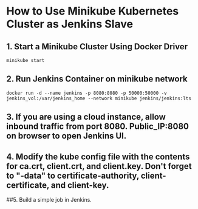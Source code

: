 # How to Use Minikube Kubernetes Cluster as Jenkins Slave

## 1. Start a Minikube Cluster Using Docker Driver
  ```
  minikube start
  ```

## 2. Run Jenkins Container on minikube network
  ```
  docker run -d --name jenkins -p 8080:8080 -p 50000:50000 -v jenkins_vol:/var/jenkins_home --network minikube jenkins/jenkins:lts 
  ```

## 3. If you are using a cloud instance, allow inbound traffic from port 8080. Public_IP:8080 on browser to open Jenkins UI.

## 4. Modify the kube config file with the contents for ca.crt, client.crt, and client.key. Don't forget to "-data" to certificate-authority, client-certificate, and client-key.

##5. Build a simple job in Jenkins.
